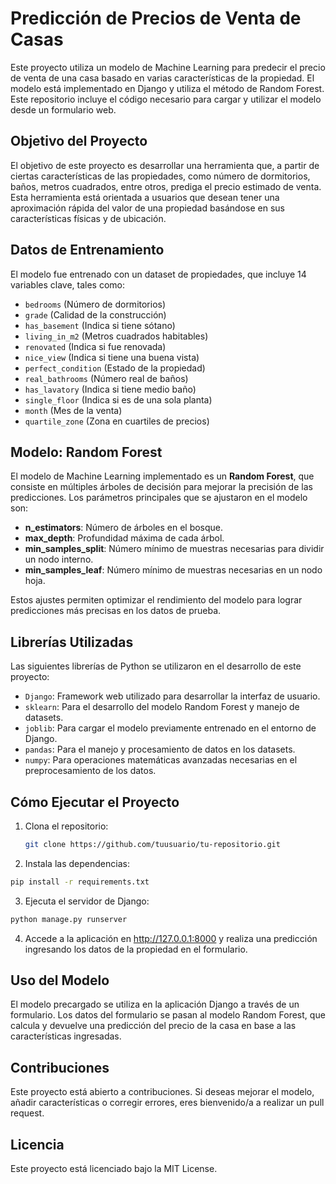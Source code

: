 # Predicción de Precios de Venta de Casas

Este proyecto utiliza un modelo de Machine Learning para predecir el precio de venta de una casa basado en varias características de la propiedad. El modelo está implementado en Django y utiliza el método de Random Forest. Este repositorio incluye el código necesario para cargar y utilizar el modelo desde un formulario web.

## Objetivo del Proyecto

El objetivo de este proyecto es desarrollar una herramienta que, a partir de ciertas características de las propiedades, como número de dormitorios, baños, metros cuadrados, entre otros, prediga el precio estimado de venta. Esta herramienta está orientada a usuarios que desean tener una aproximación rápida del valor de una propiedad basándose en sus características físicas y de ubicación.

## Datos de Entrenamiento

El modelo fue entrenado con un dataset de propiedades, que incluye 14 variables clave, tales como:

- `bedrooms` (Número de dormitorios)
- `grade` (Calidad de la construcción)
- `has_basement` (Indica si tiene sótano)
- `living_in_m2` (Metros cuadrados habitables)
- `renovated` (Indica si fue renovada)
- `nice_view` (Indica si tiene una buena vista)
- `perfect_condition` (Estado de la propiedad)
- `real_bathrooms` (Número real de baños)
- `has_lavatory` (Indica si tiene medio baño)
- `single_floor` (Indica si es de una sola planta)
- `month` (Mes de la venta)
- `quartile_zone` (Zona en cuartiles de precios)

## Modelo: Random Forest

El modelo de Machine Learning implementado es un **Random Forest**, que consiste en múltiples árboles de decisión para mejorar la precisión de las predicciones. Los parámetros principales que se ajustaron en el modelo son:

- **n_estimators**: Número de árboles en el bosque.
- **max_depth**: Profundidad máxima de cada árbol.
- **min_samples_split**: Número mínimo de muestras necesarias para dividir un nodo interno.
- **min_samples_leaf**: Número mínimo de muestras necesarias en un nodo hoja.

Estos ajustes permiten optimizar el rendimiento del modelo para lograr predicciones más precisas en los datos de prueba.

## Librerías Utilizadas

Las siguientes librerías de Python se utilizaron en el desarrollo de este proyecto:

- `Django`: Framework web utilizado para desarrollar la interfaz de usuario.
- `sklearn`: Para el desarrollo del modelo Random Forest y manejo de datasets.
- `joblib`: Para cargar el modelo previamente entrenado en el entorno de Django.
- `pandas`: Para el manejo y procesamiento de datos en los datasets.
- `numpy`: Para operaciones matemáticas avanzadas necesarias en el preprocesamiento de los datos.

## Cómo Ejecutar el Proyecto

1. Clona el repositorio:
   ```bash
   git clone https://github.com/tuusuario/tu-repositorio.git
   ```
2. Instala las dependencias:
  ```bash
  pip install -r requirements.txt
  ```
3. Ejecuta el servidor de Django:
  ```bash
  python manage.py runserver
  ```
4. Accede a la aplicación en http://127.0.0.1:8000 y realiza una predicción ingresando los datos de la propiedad en el formulario.

## Uso del Modelo
El modelo precargado se utiliza en la aplicación Django a través de un formulario. Los datos del formulario se pasan al modelo Random Forest, que calcula y devuelve una predicción del precio de la casa en base a las características ingresadas.

##  Contribuciones
Este proyecto está abierto a contribuciones. Si deseas mejorar el modelo, añadir características o corregir errores, eres bienvenido/a a realizar un pull request.

## Licencia
Este proyecto está licenciado bajo la MIT License.
